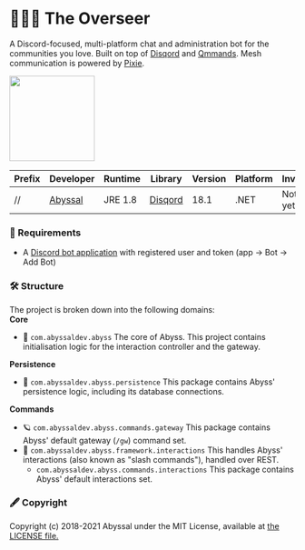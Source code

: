 # 👨🏻‍🔧 The Overseer
A Discord-focused, multi-platform chat and administration bot for the communities you love.
Built on top of [Disqord](https://github.com/Quahu/Disqord) and [Qmmands](https://github.com/Quahu/Qmmands).
Mesh communication is powered by [Pixie](https://github.com/jacksonrakena/pixie).

<img src="https://i.imgur.com/DF1ZIs2.png" height="150" />

| Prefix | Developer | Runtime | Library | Version | Platform | Invite |
|-|-|-|-|-|-|-|
| // | [Abyssal](https://github.com/jacksonrakena) | JRE 1.8 | [Disqord](https://github.com/Quahu/Disqord)  | 18.1 | .NET | Not yet
  
### 👮‍ Requirements
- A [Discord bot application](https://discordapp.com/developers/applications/) with registered user and token (app -> Bot -> Add Bot)

### 🛠 Structure
The project is broken down into the following domains:     
**Core** 
- 💚 `com.abyssaldev.abyss` The core of Abyss. This project contains initialisation logic for the interaction controller and the gateway.
  
**Persistence**
- 📜 `com.abyssaldev.abyss.persistence` This package contains Abyss' persistence logic, including its database connections.

**Commands**  
- 🪐 `com.abyssaldev.abyss.commands.gateway` This package contains Abyss' default gateway (`/gw`) command set.
- 🤝 `com.abyssaldev.abyss.framework.interactions` This handles Abyss' interactions (also known as "slash commands"), handled over REST.  
  - `com.abyssaldev.abyss.commands.interactions` This package contains Abyss' default interactions set.
  
### 🖋 Copyright
Copyright (c) 2018-2021 Abyssal under the MIT License, available at [the LICENSE file.](LICENSE.md)  
